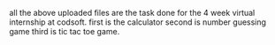 all the above uploaded files are the task done for the 4 week virtual internship at codsoft.
first is the calculator
second is number guessing game
third is tic tac toe game.
